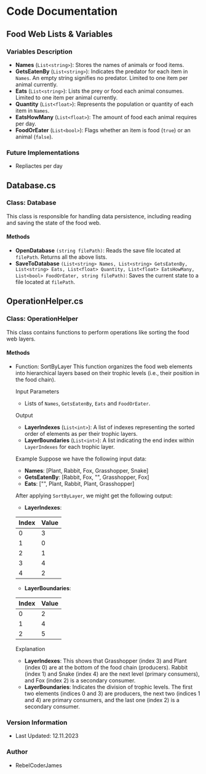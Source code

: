 # Code Documentation

## Food Web Lists & Variables

### Variables Description
- **Names** (`List<string>`): Stores the names of animals or food items.
- **GetsEatenBy** (`List<string>`): Indicates the predator for each item in `Names`. An empty string signifies no predator. Limited to one item per animal currently.
- **Eats** (`List<string>`): Lists the prey or food each animal consumes. Limited to one item per animal currently.
- **Quantity** (`List<float>`): Represents the population or quantity of each item in `Names`.
- **EatsHowMany** (`List<float>`): The amount of food each animal requires per day.
- **FoodOrEater** (`List<bool>`): Flags whether an item is food (`true`) or an animal (`false`).

### Future Implementations
- Repliactes per day

## Database.cs

### Class: Database
This class is responsible for handling data persistence, including reading and saving the state of the food web.

#### Methods
- **OpenDatabase** `(string filePath)`: Reads the save file located at `filePath`. Returns all the above lists.
- **SaveToDatabase** `(List<string> Names, List<string> GetsEatenBy, List<string> Eats, List<float> Quantity, List<float> EatsHowMany, List<bool> FoodOrEater, string filePath)`: Saves the current state to a file located at `filePath`.

## OperationHelper.cs

### Class: OperationHelper
This class contains functions to perform operations like sorting the food web layers.

#### Methods
- Function: SortByLayer
This function organizes the food web elements into hierarchical layers based on their trophic levels (i.e., their position in the food chain).

   Input Parameters
   - Lists of `Names`, `GetsEatenBy`, `Eats` and `FoodOrEater`.

   Output
   - **LayerIndexes** (`List<int>`): A list of indexes representing the sorted order of elements as per their trophic layers.
   - **LayerBoundaries** (`List<int>`): A list indicating the end index within `LayerIndexes` for each trophic layer.

   Example
   Suppose we have the following input data:

   - **Names**: [Plant, Rabbit, Fox, Grasshopper, Snake]
   - **GetsEatenBy**: [Rabbit, Fox, "", Grasshopper, Fox]
   - **Eats**: ["", Plant, Rabbit, Plant, Grasshopper]

   After applying `SortByLayer`, we might get the following output:

   - **LayerIndexes**:

  | Index | Value |
  |-------|-------|
  | 0     | 3     |
  | 1     | 0     |
  | 2     | 1     |
  | 3     | 4     |
  | 4     | 2     |

   - **LayerBoundaries**:

  | Index | Value |
  |-------|-------|
  | 0     | 2     |
  | 1     | 4     |
  | 2     | 5     |


   Explanation
   - **LayerIndexes**: This shows that Grasshopper (index 3) and Plant (index 0) are at the bottom of the food chain (producers). Rabbit (index 1) and Snake (index 4) are the next level (primary consumers), and Fox (index 2) is a secondary consumer.
   - **LayerBoundaries**: Indicates the division of trophic levels. The first two elements (indices 0 and 3) are producers, the next two (indices 1 and 4) are primary consumers, and the last one (index 2) is a secondary consumer.

### Version Information
- Last Updated: 12.11.2023

### Author
- RebelCoderJames


